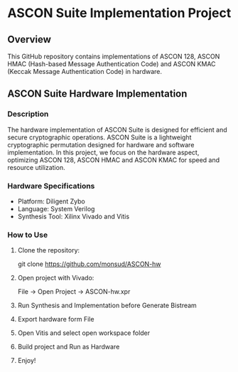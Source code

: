 # ASCON Suite Implementation Project

## Overview

This GitHub repository contains implementations of ASCON 128, ASCON HMAC (Hash-based Message Authentication Code) and ASCON KMAC (Keccak Message Authentication Code) in hardware.

## ASCON Suite Hardware Implementation

### Description

The hardware implementation of ASCON Suite is designed for efficient and secure cryptographic operations. ASCON Suite is a lightweight cryptographic permutation designed for hardware and software implementation. In this project, we focus on the hardware aspect, optimizing ASCON 128, ASCON HMAC and ASCON KMAC for speed and resource utilization.

### Hardware Specifications

- Platform: Diligent Zybo
- Language: System Verilog
- Synthesis Tool: Xilinx Vivado and Vitis

### How to Use

1. Clone the repository:

   git clone https://github.com/monsud/ASCON-hw

2. Open project with Vivado:

   File -> Open Project -> ASCON-hw.xpr

3. Run Synthesis and Implementation before Generate Bistream
4. Export hardware form File
5. Open Vitis and select open workspace folder
6. Build project and Run as Hardware
7. Enjoy!
   
